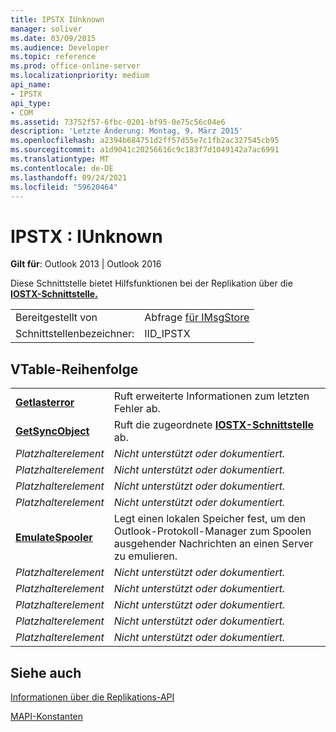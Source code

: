 ```yaml
---
title: IPSTX IUnknown
manager: soliver
ms.date: 03/09/2015
ms.audience: Developer
ms.topic: reference
ms.prod: office-online-server
ms.localizationpriority: medium
api_name:
- IPSTX
api_type:
- COM
ms.assetid: 73752f57-6fbc-0201-bf95-0e75c56c04e6
description: 'Letzte Änderung: Montag, 9. März 2015'
ms.openlocfilehash: a2394b684751d2ff57d55e7c1fb2ac327545cb95
ms.sourcegitcommit: a1d9041c20256616c9c183f7d1049142a7ac6991
ms.translationtype: MT
ms.contentlocale: de-DE
ms.lasthandoff: 09/24/2021
ms.locfileid: "59620464"
---
```

# <a name="ipstx--iunknown"></a>IPSTX : IUnknown

  
  
**Gilt für**: Outlook 2013 | Outlook 2016 
  
Diese Schnittstelle bietet Hilfsfunktionen bei der Replikation über die **[IOSTX-Schnittstelle.](iostxiunknown.md)** 
  
|||
|:-----|:-----|
|Bereitgestellt von  <br/> |Abfrage [für IMsgStore](imsgstoreimapiprop.md) <br/> |
|Schnittstellenbezeichner:  <br/> |IID_IPSTX  <br/> |
   
## <a name="vtable-order"></a>VTable-Reihenfolge

|||
|:-----|:-----|
|**[Getlasterror](ipstx-getlasterror.md)** <br/> |Ruft erweiterte Informationen zum letzten Fehler ab.  <br/> |
|**[GetSyncObject](ipstx-getsyncobject.md)** <br/> |Ruft die zugeordnete **[IOSTX-Schnittstelle](iostxiunknown.md)** ab.  <br/> |
| *Platzhalterelement*  <br/> | *Nicht unterstützt oder dokumentiert.*  <br/> |
| *Platzhalterelement*  <br/> | *Nicht unterstützt oder dokumentiert.*  <br/> |
| *Platzhalterelement*  <br/> | *Nicht unterstützt oder dokumentiert.*  <br/> |
| *Platzhalterelement*  <br/> | *Nicht unterstützt oder dokumentiert.*  <br/> |
|**[EmulateSpooler](ipstx-emulatespooler.md)** <br/> |Legt einen lokalen Speicher fest, um den Outlook-Protokoll-Manager zum Spoolen ausgehender Nachrichten an einen Server zu emulieren.  <br/> |
| *Platzhalterelement*  <br/> | *Nicht unterstützt oder dokumentiert.*  <br/> |
| *Platzhalterelement*  <br/> | *Nicht unterstützt oder dokumentiert.*  <br/> |
| *Platzhalterelement*  <br/> | *Nicht unterstützt oder dokumentiert.*  <br/> |
| *Platzhalterelement*  <br/> | *Nicht unterstützt oder dokumentiert.*  <br/> |
| *Platzhalterelement*  <br/> | *Nicht unterstützt oder dokumentiert.*  <br/> |
   
## <a name="see-also"></a>Siehe auch



[Informationen über die Replikations-API](about-the-replication-api.md)
  
[MAPI-Konstanten](mapi-constants.md)

